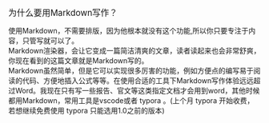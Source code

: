 <big>为什么要用Markdown写作？</big>

使用Markdown，不需要排版，因为他根本就没有这个功能,所以你只要专注于内容，只管写就可以了。  
Markdown渲染器，会让它变成一篇简洁清爽的文章，读者读起来也会非常舒爽，你现在看到的这篇文章就是Markdown写的。  
Markdown虽然简单，但是它可以实现很多厉害的功能，例如方便点的编写易于阅读的代码、方便地插入公式等等。在使用合适的工具下Markdown写作体验远远超过Word。我现在只有写一些报告、官文等这类指定文档才会用到word，其他时候都用Markdown，常用工具是vscode或者 typora 。(上个月 typora 开始收费，若想继续免费使用 typora 只能选用1.0之前的版本)    



